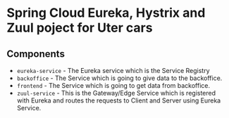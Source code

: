 # Spring Cloud Eureka, Hystrix and Zuul poject for Uter cars

## Components
- `eureka-service` - The Eureka service which is the Service Registry
- `backoffice` - The Service which is going to give data to the backoffice.
- `frontend` - The Service which is going to get data from backoffice.
- `zuul-service` - This is the Gateway/Edge Service which is registered with Eureka and routes the requests to Client and Server using Eureka Service.

